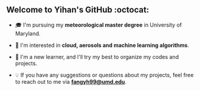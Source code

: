 ## Welcome to Yihan's GitHub :octocat:

- :mortar_board: I'm pursuing my <strong>meteorological master degree</strong> in University of Maryland.

- :sparkling_heart: I'm interested in <strong>cloud, aerosols and machine learning algorithms</strong>.

- :hatching_chick: I'm a new learner, and I'll try my best to organize my codes and projects.

- :bulb: If you have any suggestions or questions about my projects, feel free to reach out to me via <strong>fangyh99@umd.edu</strong>.
